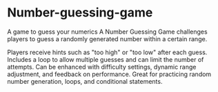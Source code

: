 # Number-guessing-game
A game to guess your numerics
A Number Guessing Game challenges players to guess a randomly generated number within a certain range.

Players receive hints such as "too high" or "too low" after each guess.
Includes a loop to allow multiple guesses and can limit the number of attempts.
Can be enhanced with difficulty settings, dynamic range adjustment, and feedback on performance.
Great for practicing random number generation, loops, and conditional statements.
